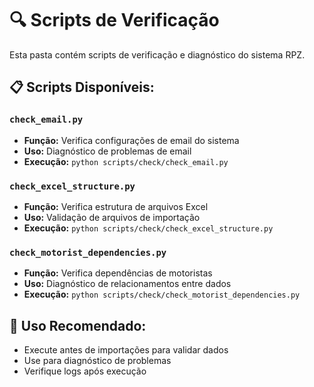 # 🔍 Scripts de Verificação

Esta pasta contém scripts de verificação e diagnóstico do sistema RPZ.

## 📋 **Scripts Disponíveis:**

### `check_email.py`
- **Função:** Verifica configurações de email do sistema
- **Uso:** Diagnóstico de problemas de email
- **Execução:** `python scripts/check/check_email.py`

### `check_excel_structure.py`
- **Função:** Verifica estrutura de arquivos Excel
- **Uso:** Validação de arquivos de importação
- **Execução:** `python scripts/check/check_excel_structure.py`

### `check_motorist_dependencies.py`
- **Função:** Verifica dependências de motoristas
- **Uso:** Diagnóstico de relacionamentos entre dados
- **Execução:** `python scripts/check/check_motorist_dependencies.py`

## 🎯 **Uso Recomendado:**
- Execute antes de importações para validar dados
- Use para diagnóstico de problemas
- Verifique logs após execução 